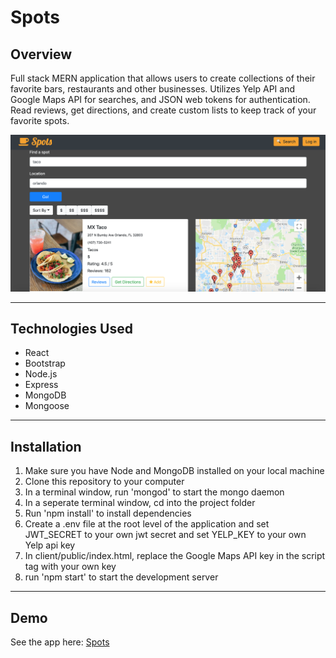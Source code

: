 # Spots

## Overview
Full stack MERN application that allows users to create collections of their favorite bars, restaurants and other businesses. Utilizes Yelp API and Google Maps API for searches, and JSON web tokens for authentication. Read reviews, get directions, and create custom lists to keep track of your favorite spots. 

<img src="client/public/images/Screen Shot 2019-08-22 at 5.07.12 AM.png">

--- 

## Technologies Used
* React 
* Bootstrap
* Node.js
* Express
* MongoDB
* Mongoose

---

## Installation
1. Make sure you have Node and MongoDB installed on your local machine
2. Clone this repository to your computer
3. In a terminal window, run 'mongod' to start the mongo daemon
4. In a seperate terminal window, cd into the project folder
5. Run 'npm install' to install dependencies
6. Create a .env file at the root level of the application and set JWT_SECRET to your own jwt secret and set YELP_KEY to your own Yelp api key
7. In client/public/index.html, replace the Google Maps API key in the script tag with your own key
8. run 'npm start' to start the development server

---

## Demo
See the app here: <a href="https://fierce-oasis-33706.herokuapp.com/">Spots</a>

